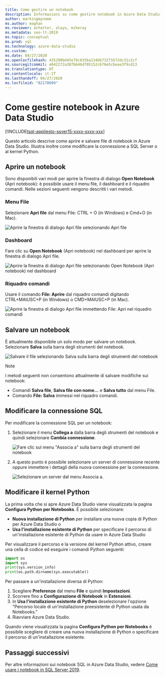 ```yaml
---
title: Come gestire un notebook
description: Informazioni su come gestire notebook in Azure Data Studio, inclusi l'apertura di un notebook, il relativo salvataggio e la modifica della connessione SQL o del kernel Python.
author: markingmyname
ms.author: maghan
ms.reviewer: achatter, alayu, mikeray
ms.metadata: seo-lt-2019
ms.topic: conceptual
ms.prod: sql
ms.technology: azure-data-studio
ms.custom: ''
ms.date: 04/27/2020
ms.openlocfilehash: 435290bd45e79c835ba134bb732f1672dc31c2cf
ms.sourcegitcommit: e042272a38fb646df05152c676e5cbeae3f9cd13
ms.translationtype: HT
ms.contentlocale: it-IT
ms.lasthandoff: 04/27/2020
ms.locfileid: "82178699"
---
```

# <a name="how-to-manage-notebooks-in-azure-data-studio"></a>Come gestire notebook in Azure Data Studio

[!INCLUDE[tsql-appliesto-ssver15-xxxx-xxxx-xxx](../includes/tsql-appliesto-ssver15-xxxx-xxxx-xxx.md)]

Questo articolo descrive come aprire e salvare file di notebook in Azure Data Studio. Illustra inoltre come modificare la connessione a SQL Server o al kernel Python.

## <a name="open-a-notebook"></a>Aprire un notebook

Sono disponibili vari modi per aprire la finestra di dialogo **Open Notebook** (Apri notebook): è possibile usare il menu file, il dashboard e il riquadro comandi. Nelle sezioni seguenti vengono descritti i vari metodi.

### <a name="file-menu"></a>Menu File

Selezionare **Apri file** dal menu File: CTRL + O (in Windows) e Cmd+O (in Mac).

![Aprire la finestra di dialogo Apri file selezionando Apri file](./media/notebooks-manage-sql-server/open-file-1.png)

### <a name="dashboard"></a>Dashboard

Fare clic su **Open Notebook** (Apri notebook) nel dashboard per aprire la finestra di dialogo Apri file.

![Aprire la finestra di dialogo Apri file selezionando Open Notebook (Apri notebook) nel dashboard](./media/notebooks-manage-sql-server/open-file-2.png) 

### <a name="command-palette"></a>Riquadro comandi

Usare il comando **File: Aprire**  dal riquadro comandi digitando CTRL+MAIUSC+P (in Windows) o CMD+MAIUSC+P (in Mac).

![Aprire la finestra di dialogo Apri file immettendo File: Apri nel riquadro comandi](./media/notebooks-manage-sql-server/open-file-3.png)

## <a name="save-a-notebook"></a>Salvare un notebook

È attualmente disponibile un solo modo per salvare un notebook. Selezionare **Salva** sulla barra degli strumenti del notebook.

![Salvare il file selezionando Salva sulla barra degli strumenti del notebook](./media/notebooks-manage-sql-server/save-file-1.png)

> [!NOTE]
> I metodi seguenti non consentono attualmente di salvare modifiche sui notebook:
>
> - Comandi **Salva file**, **Salva file con nome...** e **Salva tutto** dal menu File.
> - Comando **File: Salva** immessi nel riquadro comandi.

## <a name="change-the-sql-connection"></a>Modificare la connessione SQL

Per modificare la connessione SQL per un notebook:

1. Selezionare il menu **Collega a** dalla barra degli strumenti del notebook e quindi selezionare **Cambia connessione**.

   ![Fare clic sul menu "Associa a" sulla barra degli strumenti del notebook](./media/notebooks-manage-sql-server/select-attach-to-1.png)

2. A questo punto è possibile selezionare un server di connessione recente oppure immettere i dettagli della nuova connessione per la connessione.

   ![Selezionare un server dal menu Associa a.](./media/notebooks-manage-sql-server/select-attach-to-2.png)

## <a name="change-the-python-kernel"></a>Modificare il kernel Python

La prima volta che si apre Azure Data Studio viene visualizzata la pagina **Configura Python per Notebooks**. È possibile selezionare:

- **Nuova installazione di Python** per installare una nuova copia di Python per Azure Data Studio o
- **Usa l'installazione esistente di Python** per specificare il percorso di un'installazione esistente di Python da usare in Azure Data Studio

Per visualizzare il percorso e la versione del kernel Python attivo, creare una cella di codice ed eseguire i comandi Python seguenti:

```python
import os
import sys
print(sys.version_info)
print(os.path.dirname(sys.executable))
```

Per passare a un'installazione diversa di Python:

1. Scegliere **Preferenze** dal menu **File** e quindi **Impostazioni**.
1. Scorrere fino a **Configurazione di Notebook** in **Estensioni**.
1. In **Usa l'installazione esistente di Python** deselezionare l'opzione "Percorso locale di un'installazione preesistente di Python usata da Notebooks."
1. Riavviare Azure Data Studio.

Quando viene visualizzata la pagina **Configura Python per Notebooks** è possibile scegliere di creare una nuova installazione di Python o specificare il percorso di un'installazione esistente.

## <a name="next-steps"></a>Passaggi successivi

Per altre informazioni sui notebook SQL in Azure Data Studio, vedere [Come usare i notebook in SQL Server 2019](notebooks-guidance.md).
